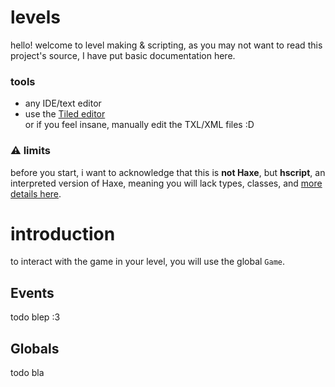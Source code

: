 # levels
hello! welcome to level making & scripting, as you may not want to read this project's source, I have put basic documentation here.


### tools
* any IDE/text editor
* use the [Tiled editor](https://www.mapeditor.org/)\
  or if you feel insane, manually edit the TXL/XML files :D

### ⚠️ limits
before you start, i want to acknowledge that this is **not Haxe**, but **hscript**, an interpreted version of Haxe, meaning you will lack types, classes, and [more details here](https://github.com/HaxeFoundation/hscript).

# introduction
to interact with the game in your level, you will use the global `Game`.

## Events
todo blep :3

## Globals
todo bla

